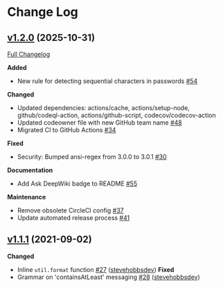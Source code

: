 # Change Log

## [v1.2.0](https://github.com/auth0/password-sheriff/tree/v1.2.0) (2025-10-31)
[Full Changelog](https://github.com/auth0/password-sheriff/compare/v1.1.1...v1.2.0)

**Added**

- New rule for detecting sequential characters in passwords [\#54](https://github.com/auth0/password-sheriff/pull/54)

**Changed**

- Updated dependencies: actions/cache, actions/setup-node, github/codeql-action, actions/github-script, codecov/codecov-action
- Updated codeowner file with new GitHub team name [\#48](https://github.com/auth0/password-sheriff/pull/48)
- Migrated CI to GitHub Actions [\#34](https://github.com/auth0/password-sheriff/pull/34)

**Fixed**

- Security: Bumped ansi-regex from 3.0.0 to 3.0.1 [\#30](https://github.com/auth0/password-sheriff/pull/30)

**Documentation**

- Add Ask DeepWiki badge to README [\#55](https://github.com/auth0/password-sheriff/pull/55)

**Maintenance**

- Remove obsolete CircleCI config [\#37](https://github.com/auth0/password-sheriff/pull/37)
- Update automated release process [\#41](https://github.com/auth0/password-sheriff/pull/41)


## [v1.1.1](https://github.com/auth0/password-sheriff/tree/v1.1.1) (2021-09-02)

**Changed**
- Inline `util.format` function [\#27](https://github.com/auth0/password-sheriff/pull/27) ([stevehobbsdev](https://github.com/stevehobbsdev))
**Fixed**
- Grammar on 'containsAtLeast' messaging [\#28](https://github.com/auth0/password-sheriff/pull/27) ([stevehobbsdev](https://github.com/stevehobbsdev))
